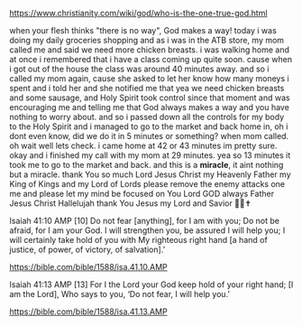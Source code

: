 https://www.christianity.com/wiki/god/who-is-the-one-true-god.html

when your flesh thinks "there is no way", God makes a way!
today i was doing my daily groceries shopping and as i was in the ATB store, my mom called me and said we need more chicken breasts. i was walking home and at once i remembered that i have a class coming up quite soon. cause when i got out of the house the class was around 40 minutes away. and so i called my mom again, cause she asked to let her know how many moneys i spent and i told her and she notified me that yea we need chicken breasts and some sausage, and Holy Spirit took control since that moment and was encouraging me and telling me that God always makes a way and you have nothing to worry about. and so i passed down all the controls for my body to the Holy Spirit and i managed to go to the market and back home in, oh i dont even know, did we do it in 5 minutes or something? when mom called. oh wait well lets check. i came home at 42 or 43 minutes im pretty sure. okay and i finished my call with my mom at 29 minutes. yea so 13 minutes it took me to go to the market and back. and this is a **miracle**, it aint nothing but a miracle. thank You so much Lord Jesus Christ my Heavenly Father my King of Kings and my Lord of Lords please remove the enemy attacks one me and please let my mind be focused on You Lord GOD always Father Jesus Christ Hallelujah thank You Jesus my Lord and Savior 🙏💗✝️

‭Isaiah 41:10 AMP‬
[10] Do not fear [anything], for I am with you; Do not be afraid, for I am your God. I will strengthen you, be assured I will help you; I will certainly take hold of you with My righteous right hand [a hand of justice, of power, of victory, of salvation].’

https://bible.com/bible/1588/isa.41.10.AMP

‭Isaiah 41:13 AMP‬
[13] For I the Lord your God keep hold of your right hand; [I am the Lord], Who says to you, ‘Do not fear, I will help you.’

https://bible.com/bible/1588/isa.41.13.AMP